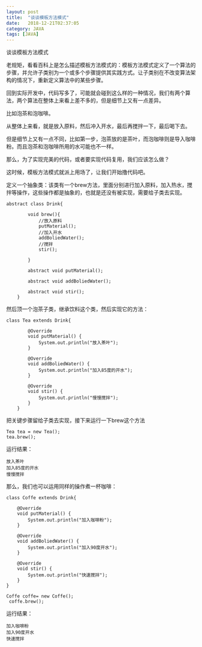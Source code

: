 ```yaml
---
layout: post
title:  "谈谈模板方法模式"
date:   2018-12-21T02:37:05
category: JAVA
tags: [JAVA]
---
```


谈谈模板方法模式

<p>老规矩，看看百科上是怎么描述模板方法模式的：模板方法模式定义了一个算法的步骤，并允许子类别为一个或多个步骤提供其实践方式。让子类别在不改变算法架构的情况下，重新定义算法中的某些步骤。</p><p>回到实际开发中，代码写多了，可能就会碰到这么样的一种情况，我们有两个算法，两个算法在整体上来看上差不多的，但是细节上又有一点差异。</p><p>比如泡茶和泡咖啡。</p><p>从整体上来看，就是放入原料，然后冲入开水，最后再搅拌一下，最后喝下去。</p><p>但是细节上又有一点不同，比如第一步，泡茶放的是茶叶，而泡咖啡则是导入咖啡粉。而且泡茶和泡咖啡所用的水可能也不一样。</p><p>那么，为了实现完美的代码，或者要实现代码复用，我们应该怎么做？</p><p>这时候，模板方法模式就派上用场了，让我们开始撸代码吧。</p><p>定义一个抽象类：该类有一个brew方法，里面分别进行加入原料，加入热水，搅拌等操作，这些操作都是抽象的，也就是还没有被实现，需要给子类去实现。</p><pre><code>abstract class Drink{<br><br>        void brew(){<br>            //放入原料<br>            putMaterial();<br>            //加入开水<br>            addBoliedWater();<br>            //搅拌<br>            stir();<br><br>        }<br><br>        abstract void putMaterial();<br><br>        abstract void addBoliedWater();<br><br>        abstract void stir();<br>    }</code></pre><p>然后顶一个泡茶子类，继承饮料这个类，然后实现它的方法：</p><pre><code>class Tea extends Drink{<br><br>        @Override<br>        void putMaterial() {<br>            System.out.println("放入茶叶");<br>        }<br><br>        @Override<br>        void addBoliedWater() {<br>            System.out.println("加入85度的开水");<br>        }<br><br>        @Override<br>        void stir() {<br>            System.out.println("慢慢搅拌");<br>        }<br>    }</code></pre><p>把关键步骤留给子类去实现，接下来运行一下brew这个方法</p><pre><code>Tea tea = new Tea();<br>tea.brew();</code></pre><p>运行结果：</p><pre><code>放入茶叶<br>加入85度的开水<br>慢慢搅拌</code></pre><p>那么，我们也可以运用同样的操作煮一杯咖啡：</p><pre><code>class Coffe extends Drink{<br><br>    @Override<br>    void putMaterial() {<br>        System.out.println("加入咖啡粉");<br>    }<br><br>    @Override<br>    void addBoliedWater() {<br>        System.out.println("加入90度开水");<br>    }<br><br>    @Override<br>    void stir() {<br>        System.out.println("快速搅拌");<br>    }<br>}</code></pre><pre><code>Coffe coffe= new Coffe();<br> coffe.brew();</code></pre><p>运行结果：</p><pre><code>加入咖啡粉<br>加入90度开水<br>快速搅拌</code></pre><p><br></p><style>
<!--
 /* Font Definitions */
 @font-face
	{font-family:Helvetica;
	panose-1:2 11 6 4 2 2 2 2 2 4;
	mso-font-charset:0;
	mso-generic-font-family:swiss;
	mso-font-pitch:variable;
	mso-font-signature:-536858881 -1073711013 9 0 511 0;}
@font-face
	{font-family:"Cambria Math";
	panose-1:2 4 5 3 5 4 6 3 2 4;
	mso-font-charset:0;
	mso-generic-font-family:roman;
	mso-font-pitch:variable;
	mso-font-signature:3 0 0 0 1 0;}
@font-face
	{font-family:等线;
	panose-1:2 1 6 0 3 1 1 1 1 1;
	mso-font-alt:DengXian;
	mso-font-charset:134;
	mso-generic-font-family:auto;
	mso-font-pitch:variable;
	mso-font-signature:-1610612033 953122042 22 0 262159 0;}
@font-face
	{font-family:"\@等线";
	panose-1:2 1 6 0 3 1 1 1 1 1;
	mso-font-charset:134;
	mso-generic-font-family:auto;
	mso-font-pitch:variable;
	mso-font-signature:-1610612033 953122042 22 0 262159 0;}
 /* Style Definitions */
 p.MsoNormal, li.MsoNormal, div.MsoNormal
	{mso-style-unhide:no;
	mso-style-qformat:yes;
	mso-style-parent:"";
	margin:0cm;
	margin-bottom:.0001pt;
	text-align:justify;
	text-justify:inter-ideograph;
	mso-pagination:none;
	font-size:10.5pt;
	mso-bidi-font-size:11.0pt;
	font-family:等线;
	mso-ascii-font-family:等线;
	mso-ascii-theme-font:minor-latin;
	mso-fareast-font-family:等线;
	mso-fareast-theme-font:minor-fareast;
	mso-hansi-font-family:等线;
	mso-hansi-theme-font:minor-latin;
	mso-bidi-font-family:"Times New Roman";
	mso-bidi-theme-font:minor-bidi;
	mso-font-kerning:1.0pt;}
.MsoChpDefault
	{mso-style-type:export-only;
	mso-default-props:yes;
	font-family:等线;
	mso-bidi-font-family:"Times New Roman";
	mso-bidi-theme-font:minor-bidi;}
 /* Page Definitions */
 @page
	{mso-page-border-surround-header:no;
	mso-page-border-surround-footer:no;}
@page WordSection1
	{size:612.0pt 792.0pt;
	margin:72.0pt 90.0pt 72.0pt 90.0pt;
	mso-header-margin:36.0pt;
	mso-footer-margin:36.0pt;
	mso-paper-source:0;}
div.WordSection1
	{page:WordSection1;}
-->
</style>